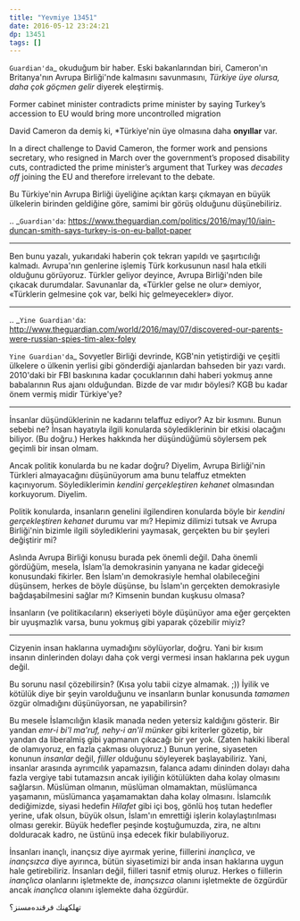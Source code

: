 ```yaml
---
title: "Yevmiye 13451"
date: 2016-05-12 23:24:21
dp: 13451
tags: []
---
```


`Guardian'da`_ okuduğum bir haber. Eski bakanlarından biri, Cameron'ın
Britanya'nın Avrupa Birliği'nde kalmasını savunmasını, *Türkiye üye olursa, daha
çok göçmen gelir* diyerek eleştirmiş.

  Former cabinet minister contradicts prime minister by saying Turkey’s accession
  to EU would bring more uncontrolled migration

David Cameron da demiş ki, *Türkiye'nin üye olmasına daha **onyıllar** var. 

  In a direct challenge to David Cameron, the former work and pensions
  secretary, who resigned in March over the government’s proposed disability
  cuts, contradicted the prime minister’s argument that Turkey was *decades off*
  joining the EU and therefore irrelevant to the debate.

Bu Türkiye'nin Avrupa Birliği üyeliğine açıktan karşı çıkmayan en büyük
ülkelerin birinden geldiğine göre, samimi bir görüş olduğunu düşünebiliriz. 

.. _`Guardian'da`: https://www.theguardian.com/politics/2016/may/10/iain-duncan-smith-says-turkey-is-on-eu-ballot-paper

-----

Ben bunu yazalı, yukarıdaki haberin çok tekrarı yapıldı ve şaşırtıcılığı
kalmadı.  Avrupa'nın genlerine işlemiş Türk korkusunun nasıl hala etkili
olduğunu görüyoruz. Türkler geliyor deyince, Avrupa Birliği'nden bile çıkacak
durumdalar. Savunanlar da, «Türkler gelse ne olur» demiyor, «Türklerin gelmesine
çok var, belki hiç gelmeyecekler» diyor.

------


.. _`Yine Guardian'da`: http://www.theguardian.com/world/2016/may/07/discovered-our-parents-were-russian-spies-tim-alex-foley


`Yine Guardian'da`_ Sovyetler Birliği devrinde, KGB'nin yetiştirdiği ve çeşitli
ülkelere o ülkenin yerlisi gibi gönderdiği ajanlardan bahseden bir yazı
vardı. 2010'daki bir FBI baskınına kadar çocuklarının dahi haberi yokmuş anne
babalarının Rus ajanı olduğundan. Bizde de var mıdır böylesi? KGB bu kadar önem
vermiş midir Türkiye'ye?

------

İnsanlar düşündüklerinin ne kadarını telaffuz ediyor? Az bir kısmını. Bunun
sebebi ne? İnsan hayatıyla ilgili konularda söylediklerinin bir etkisi olacağını
biliyor. (Bu doğru.) Herkes hakkında her düşündüğümü söylersem pek geçimli bir
insan olmam.

Ancak politik konularda bu ne kadar doğru? Diyelim, Avrupa Birliği'nin Türkleri
almayacağını düşünüyorum ama bunu telaffuz etmekten kaçınıyorum. Söylediklerimin
*kendini gerçekleştiren kehanet* olmasından korkuyorum. Diyelim.

Politik konularda, insanların genelini ilgilendiren konularda böyle bir *kendini
gerçekleştiren kehanet* durumu var mı? Hepimiz dilimizi tutsak ve Avrupa
Birliği'nin bizimle ilgili söylediklerini yaymasak, gerçekten bu bir şeyleri
değiştirir mi?

Aslında Avrupa Birliği konusu burada pek önemli değil. Daha önemli gördüğüm,
mesela, İslam'la demokrasinin yanyana ne kadar gideceği konusundaki
fikirler. Ben İslam'ın demokrasiyle hemhal olabileceğini düşünsem, herkes de
böyle düşünse, bu İslam'ın gerçekten demokrasiyle bağdaşabilmesini sağlar mı?
Kimsenin bundan kuşkusu olmasa?

İnsanların (ve politikacıların) ekseriyeti böyle düşünüyor ama eğer gerçekten
bir uyuşmazlık varsa, bunu yokmuş gibi yaparak çözebilir miyiz?

------

Cizyenin insan haklarına uymadığını söylüyorlar, doğru. Yani bir kısım insanın
dinlerinden dolayı daha çok vergi vermesi insan haklarına pek uygun değil.

Bu sorunu nasıl çözebilirsin? (Kısa yolu tabii cizye almamak. ;)) İyilik ve
kötülük diye bir şeyin varolduğunu ve insanların bunlar konusunda *tamamen*
özgür olmadığını düşünüyorsan, ne yapabilirsin?

Bu mesele İslamcılığın klasik manada neden yetersiz kaldığını gösterir. Bir
yandan *emr-i bi'l ma'ruf, nehy-i an'il münker* gibi kriterler gözetip, bir
yandan da liberalmiş gibi yapmanın çıkacağı bir yer yok. (Zaten hakiki liberal
de olamıyoruz, en fazla çakması oluyoruz.) Bunun yerine, siyaseten konunun
*insanlar* değil, *fiiller* olduğunu söyleyerek başlayabiliriz. Yani, insanlar
arasında ayrımcılık yapamazsın, falanca adamı dininden dolayı daha fazla vergiye
tabi tutamazsın ancak iyiliğin kötülükten daha kolay olmasını
sağlarsın. Müslüman olmanın, müslüman olmamaktan, müslümanca yaşamanın,
müslümanca yaşamamaktan daha kolay olmasını. İslamcılık dediğimizde, siyasi
hedefin *Hilafet* gibi içi boş, gönlü hoş tutan hedefler yerine, ufak olsun,
büyük olsun, İslam'ın emrettiği işlerin kolaylaştırılması olması gerekir. Büyük
hedefler peşinde koştuğumuzda, zira, ne altını dolduracak kadro, ne üstünü inşa
edecek fikir bulabiliyoruz.

İnsanları inançlı, inançsız diye ayırmak yerine, fiillerini *inançlıca*, ve
*inançsızca* diye ayırınca, bütün siyasetimizi bir anda insan haklarına uygun
hale getirebiliriz. İnsanları değil, fiilleri tasnif etmiş oluruz. Herkes o
fiillerin *inançlıca* olanlarını işletmekte de, *inançsızca* olanını işletmekte
de özgürdür ancak *inançlıca* olanını işlemekte daha özgürdür.

تهلكهنك فرقنده‌مسنز؟

